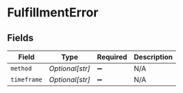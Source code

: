 # FulfillmentError


## Fields

| Field              | Type               | Required           | Description        |
| ------------------ | ------------------ | ------------------ | ------------------ |
| `method`           | *Optional[str]*    | :heavy_minus_sign: | N/A                |
| `timeframe`        | *Optional[str]*    | :heavy_minus_sign: | N/A                |